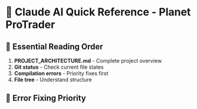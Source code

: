 # 🤖 Claude AI Quick Reference - Planet ProTrader

## 📖 Essential Reading Order
1. **PROJECT_ARCHITECTURE.md** - Complete project overview
2. **Git status** - Check current file states  
3. **Compilation errors** - Priority fixes first
4. **File tree** - Understand structure

## 🚨 Error Fixing Priority